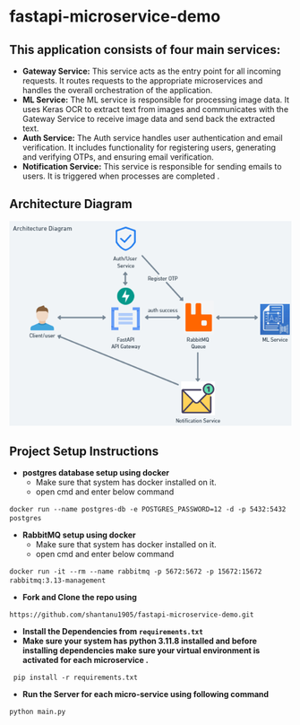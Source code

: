# fastapi-microservice-demo

## This application consists of four main services:

- **Gateway Service:** This service acts as the entry point for all incoming requests. It routes requests to the appropriate microservices and handles the overall orchestration of the application.
- **ML Service:** The ML service is responsible for processing image data. It uses Keras OCR to extract text from images and communicates with the Gateway Service to receive image data and send back the extracted text.
- **Auth Service:** The Auth service handles user authentication and email verification. It includes functionality for registering users, generating and verifying OTPs, and ensuring email verification.
- **Notification Service:** This service is responsible for sending emails to users. It is triggered when processes are completed .
## Architecture Diagram
![architecture](readme_assets/architecture.png)

## Project Setup Instructions
- **postgres database setup using docker**
  - Make sure that system has docker installed on it.
  - open cmd and enter below command
```
docker run --name postgres-db -e POSTGRES_PASSWORD=12 -d -p 5432:5432 postgres
```
- **RabbitMQ setup using docker**
  - Make sure that system has docker installed on it.
  - open cmd and enter below command
```
docker run -it --rm --name rabbitmq -p 5672:5672 -p 15672:15672 rabbitmq:3.13-management
```
- **Fork and Clone the repo using**
```
https://github.com/shantanu1905/fastapi-microservice-demo.git
```
- **Install the Dependencies from `requirements.txt`**
- **Make sure your system has python 3.11.8 installed and before installing dependencies make sure your virtual environment is activated for each microservice .**
```
 pip install -r requirements.txt 
```
- **Run the Server for each micro-service using following command**
```
python main.py
```
